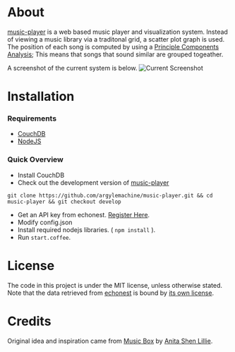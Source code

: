 About
=====
[music-player](https://github.com/argylemachine/music-player) is a web based music player and visualization system. Instead of viewing a music library via a traditonal grid, a scatter plot graph is used. The position of each song is computed by using a [Principle Components Analysis](http://en.wikipedia.org/wiki/Principle_components_analysis); This means that songs that sound similar are grouped togeather.

A screenshot of the current system is below.
![Current Screenshot](https://raw.github.com/argylemachine/music-player/develop/screenshots/current.png "Current Screenshot")

Installation
============
### Requirements
 * [CouchDB](http://couchdb.apache.org/)
 * [NodeJS](http://nodejs.org/)

### Quick Overview
 * Install CouchDB
 * Check out the development version of [music-player](https://github.com/argylemachine/music-player)

 `git clone https://github.com/argylemachine/music-player.git && cd music-player && git checkout develop`

 * Get an API key from echonest. [Register Here](https://developer.echonest.com/account/register).
 * Modify config.json
 * Install required nodejs libraries. ( `npm install` ).
 * Run `start.coffee`.

License
=======
The code in this project is under the MIT license, unless otherwise stated. Note that the data retrieved from [echonest](http://echonest.com/) is bound by [its own license](http://developer.echonest.com/licensing.html).

Credits
=======
Original idea and inspiration came from [Music Box](http://thesis.flyingpudding.com/) by [Anita Shen Lillie](http://flyingpudding.com/).
